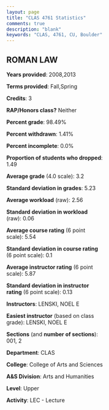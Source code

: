 ```yaml
---
layout: page
title: "CLAS 4761 Statistics"
comments: true
description: "blank"
keywords: "CLAS, 4761, CU, Boulder"
--- 
```

<head>
<script src="https://ajax.googleapis.com/ajax/libs/jquery/2.1.3/jquery.min.js"></script>
<script src="https://dl.dropboxusercontent.com/s/pc42nxpaw1ea4o9/highcharts.js?dl=0"></script>
<!-- <script src="../assets/js/highcharts.js"></script> -->
<style type="text/css">@font-face {
	font-family: "Bebas Neue";
	src: url(https://www.filehosting.org/file/details/544349/BebasNeue%20Regular.otf) format("opentype");
	}
	h1.Bebas { 
		font-family: "Bebas Neue", Verdana, Tahoma;
	}
</style>
</head>
<body>
	<div id="container" style="float: right; width: 45%; height: 88%; margin-left: 2.5%; margin-right: 2.5%;"></div>
	<script language="JavaScript">
		$(document).ready(function() {
		var chart = {type: 'column'};
		var title = {text: 'Grade Distribution'};
		var xAxis = {categories: ['A','B','C','D','F'],crosshair: true};
		var yAxis = {min: 0,title: {text: 'Percentage'}};
		var tooltip = {headerFormat: '<center><b><span style="font-size:20px">{point.key}</span></b></center>',
		               pointFormat: '<td style="padding:0"><b>{point.y:.1f}%</b></td>',
		               footerFormat: '</table>',shared: true,useHTML: true};
		var plotOptions = {column: {pointPadding: 0.0,borderWidth: 0}};  
		var credits = {enabled: false};var series= [{name: 'Percent',data: [43.08,46.15,4.62,1.54,4.62,]}];
		var json = {};
		json.chart = chart;
		json.title = title;
		json.tooltip = tooltip;
		json.xAxis = xAxis;
		json.yAxis = yAxis;  
		json.series = series;
		json.plotOptions = plotOptions;  
		json.credits = credits;
		$('#container').highcharts(json);
	});
	</script>
</body>
			   
## ROMAN LAW

**Years provided**: 2008,2013

**Terms provided**: Fall,Spring

**Credits**: 3

**RAP/Honors class?** Neither

**Percent grade**: 98.49%

**Percent withdrawn**: 1.41%

**Percent incomplete**: 0.0%

**Proportion of students who dropped**: 1.49

**Average grade** (4.0 scale): 3.2

**Standard deviation in grades**: 5.23

**Average workload** (raw): 2.56

**Standard deviation in workload** (raw): 0.06

**Average course rating** (6 point scale): 5.54

**Standard deviation in course rating** (6 point scale): 0.1

**Average instructor rating** (6 point scale): 5.87

**Standard deviation in instructor rating** (6 point scale): 0.13

**Instructors**: LENSKI, NOEL E

**Easiest instructor** (based on class grade): LENSKI, NOEL E

**Sections** (and **number of sections**): 001, 2

**Department**: CLAS

**College**: College of Arts and Sciences

**A&S Division**: Arts and Humanities

**Level**: Upper

**Activity**: LEC - Lecture